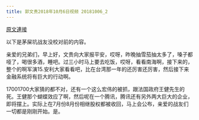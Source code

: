 ```yaml
---
title: 郭文贵2018年10月6日视频 20181006_2
---
```


[原文連接](https://gnews.org/ThreadView/53478326)

以下是茅屎坑战友没校对前的内容。

  亲爱的兄弟们，早上好，文贵向大家报平安，哎呀，昨晚抽雪茄抽太多了，嗓子都哑了，喝很多酒，睡吧。过三小时马上要去吃饭，哎呀，看看南海啊，接下来的，整个的啊军演15.安利大家看看吧，比在台湾那一年的还厉害还厉害，然后接下来金融系统将有巨大的行动啊。

  17001700大家猜的都不对，还有一个这么宏伟的被抓，跟法国政府王健先生的死。王健那个蝴蝶效应了啊，然后呢在一个腾讯，腾讯还有另外两大巨大的企业，即将摆上。实际上在7月份8月份相继股权都被收回，马上会公布，亲爱的战友们一切都是刚刚开始。是。
